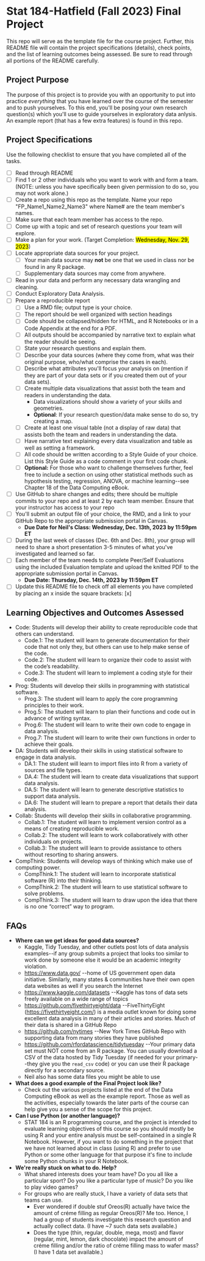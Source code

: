 # Stat 184-Hatfield (Fall 2023) Final Project

This repo will serve as the template file for the course project. Further, this README file will contain the project specifications (details), check points, and the list of learning outcomes being assessed. Be sure to read through all portions of the README carefully.

## Project Purpose

The purpose of this project is to provide you with an opportunity to put into practice *everything* that you have learned over the course of the semester and to push yourselves. To this end, you'll be posing your own research question(s) which you'll use to guide yourselves in exploratory data anlysis. An example report (that has a few extra features) is found in this repo.

## Project Specifications 

Use the following checklist to ensure that you have completed all of the tasks.

- [ ] Read through README
- [ ] Find 1 or 2 other individuals who you want to work with and form a team. (NOTE: unless you have specifically been given permission to do so, you may not work alone.)
- [ ] Create a repo using this repo as the template. Name your repo "FP_Name1_Name2_Name3" where Name# are the team member's names.
- [ ] Make sure that each team member has access to the repo.
- [ ] Come up with a topic and set of research questions your team will explore.
- [ ] Make a plan for your work. (Target Completion: <mark>Wednesday, Nov. 29, 2023</mark>)
- [ ] Locate appropriate data sources for your project.
  - [ ] Your main data source may __not__ be one that we used in class nor be found in any R package.
  - [ ] Supplementary data sources may come from anywhere.
- [ ] Read in your data and perform any necessary data wrangling and cleaning.
- [ ] Conduct Exploratory Data Analysis.
- [ ] Prepare a reproducible report
  - [ ] Use a RMD file; output type is your choice.
  - [ ] The report should be well organized with section headings
  - [ ] Code should be collapsed/hidden for HTML, and R Notebooks or in a Code Appendix at the end for a PDF.
  - [ ] All outputs should be accompanied by narrative text to explain what the reader should be seeing.
  - [ ] State your research questions and explain them.
  - [ ] Describe your data sources (where they come from, what was their original purpose, who/what comprise the cases in each).
  - [ ] Describe what attributes you'll focus your analysis on (mention if they are part of your data sets or if you created them out of your data sets).
  - [ ] Create multiple data visualizations that assist both the team and readers in understanding the data.
    - Data visualizations should show a variety of your skills and geometries.
    - __Optional__: If your research question/data make sense to do so, try creating a map.
  - [ ] Create at least one visual table (not a display of raw data) that assists both the team and readers in understanding the data.
  - [ ] Have narrative text explaining every data visualization and table as well as setting a framework.
  - [ ] All code should be written according to a Style Guide of your choice. List this Style Guide as a code comment in your first code chunk.
  - [ ] __Optional:__ For those who want to challenge themselves further, feel free to include a section on using other statistical methods such as hypothesis testing, regression, ANOVA, or machine learning--see Chapter 18 of the Data Computing eBook.
- [ ] Use GitHub to share changes and edits; there should be multiple commits to your repo and at least 2 by each team member. Ensure that your instructor has access to your repo
- [ ] You'll submit an output file of your choice, the RMD, and a link to your GitHub Repo to the appropriate submission portal in Canvas.
    - __Due Date for Neil's Class: Wednesday, Dec. 13th, 2023 by 11:59pm ET__
- [ ] During the last week of classes (Dec. 6th and Dec. 8th), your group will need to share a short presentation 3-5 minutes of what you've investigated and learned so far.
- [ ] Each member of the team needs to complete Peer/Self Evaluations using the included Evaluation template and upload the knitted PDF to the appropriate submission portal in Canvas.
    - __Due Date: Thursday, Dec. 14th, 2023 by 11:59pm ET__
- [ ] Update this README file to check off all elements you have completed by placing an x inside the square brackets: [x] 

## Learning Objectives and Outcomes Assessed
+ Code: Students will develop their ability to create reproducible code that others can understand.
  + Code.1: The student will learn to generate documentation for their code that not only they, but others can use to help make sense of the code.
  + Code.2: The student will learn to organize their code to assist with the code’s readability.
  + Code.3: The student will learn to implement a coding style for their code.
+ Prog: Students will develop their skills in programming with statistical software.
  + Prog.3: The student will learn to apply the core programming principles to their work.
  + Prog.5: The student will learn to plan their functions and code out in advance of writing syntax.
  + Prog.6: The student will learn to write their own code to engage in data analysis.
  + Prog.7: The student will learn to write their own functions in order to achieve their goals.
+ DA: Students will develop their skills in using statistical software to engage in data analysis.
  + DA.1: The student will learn to import files into R from a variety of sources and file types.
  + DA.4: The student will learn to create data visualizations that support data analysis.
  + DA.5: The student will learn to generate descriptive statistics to support data analysis.
  + DA.6: The student will learn to prepare a report that details their data analysis.
+ Collab: Students will develop their skills in collaborative programming.
  + Collab.1: The student will learn to implement version control as a means of creating reproducible work.
  + Collab.2: The student will learn to work collaboratively with other individuals on projects.
  + Collab.3: The student will learn to provide assistance to others without resorting to sharing answers.
+ CompThink: Students will develop ways of thinking which make use of computing power.
  + CompThink.1: The student will learn to incorporate statistical software (R) into their thinking.
  + CompThink.2: The student will learn to use statistical software to solve problems.
  + CompThink.3: The student will learn to draw upon the idea that there is no one “correct” way to program.

## FAQs
+ __Where can we get ideas for good data sources?__
  - Kaggle, Tidy Tuesday, and other outlets post lots of data analysis examples--if any group submits a project that looks too similar to work done by someone else it would be an academic integrity violation.  
  - https://www.data.gov/ --home of US government open data initiative.  Similarly, many states & communities have their own open data websites as well if you search the Internet
  - https://www.kaggle.com/datasets --Kaggle has tons of data sets freely available on a wide range of topics
  - https://github.com/fivethirtyeight/data --FiveThirtyEight (https://fivethirtyeight.com/) is a media outlet known for doing some excellent data analysis in many of their articles and stories.  Much of their data is shared in a GitHub Repo
  - https://github.com/nytimes --New York Times GitHub Repo with supporting data from many stories they have published
  - https://github.com/rfordatascience/tidytuesday --Your primary data set must NOT come from an R package.  You can usually download a CSV of the data hosted by Tidy Tuesday (if needed for your primary--they give you the `read_csv` code) or you can use their R package directly for a secondary source.
  - Neil also has some data files you might be able to use
+ __What does a good example of the Final Project look like?__
  - Check out the various projects listed at the end of the Data Computing eBook as well as the example report. Those as well as the activities, especially towards the later parts of the course can help give you a sense of the scope for this project.  
+ __Can I use Python (or another language)?__
  - STAT 184 is an R programming course, and the project is intended to evaluate learning objectives of this course so you should mostly be using R and your entire analysis must be self-contained in a single R Notebook.  However, if you want to do something in the project that we have not learned about in class (using R) and prefer to use Python or some other language for that purpose it's fine to include some Python chunks in your R Notebook.
+ __We're really stuck on what to do. Help?__
  - What shared interests does your team have? Do you all like a particular sport? Do you like a particular type of music? Do you like to play video games?
  - For groups who are really stuck, I have a variety of data sets that teams can use.
    - Ever wondered if double stuf Oreos(R) actually have twice the amount of créme filling as regular Oreos(R)? Me too. Hence, I had a group of students investigate this research question and actually collect data. (I have ~7 such data sets available.)
    - Does the type (thin, regular, double, mega, most) and flavor (regular, mint, lemon, dark chocolate) impact the amount of créme filling and/or the ratio of créme filling mass to wafer mass? (I have 1 data set available.)

